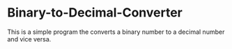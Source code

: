 # Binary-to-Decimal-Converter
This is a simple program the converts a binary number to a decimal number and vice versa.
